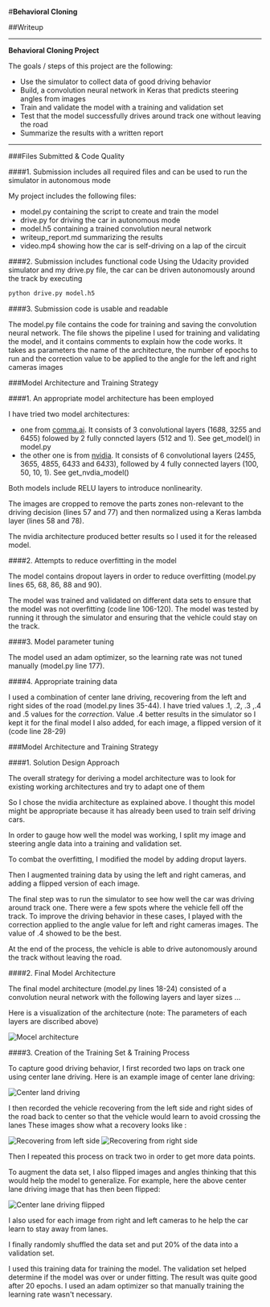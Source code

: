 #**Behavioral Cloning** 

##Writeup

---

**Behavioral Cloning Project**

The goals / steps of this project are the following:
* Use the simulator to collect data of good driving behavior
* Build, a convolution neural network in Keras that predicts steering angles from images
* Train and validate the model with a training and validation set
* Test that the model successfully drives around track one without leaving the road
* Summarize the results with a written report


[//]: # (Image References)

[nvidia_architecture]: ./model.png "Model Architecture"
[center_lane_driving]: ./examples/center_lane_driving.jpg "Center Lane driving"
[recovering_from_left_side]: ./examples/recovering_from_left_side.jpg "Recovery from left side"
[recovering_from_right_side]: ./examples/recovering_from_right_side.jpg "Recovery right side"
[center_lane_driving_flipped]: ./examples/center_lane_driving_flipped.jpg "Center land driving flipped"


---
###Files Submitted & Code Quality

####1. Submission includes all required files and can be used to run the simulator in autonomous mode

My project includes the following files:
* model.py containing the script to create and train the model
* drive.py for driving the car in autonomous mode
* model.h5 containing a trained convolution neural network 
* writeup_report.md summarizing the results
* video.mp4 showing how the car is self-driving on a lap of the circuit

####2. Submission includes functional code
Using the Udacity provided simulator and my drive.py file, the car can be driven autonomously around the track by executing 
```sh
python drive.py model.h5
```

####3. Submission code is usable and readable

The model.py file contains the code for training and saving the convolution neural network. The file shows the pipeline I used for training and validating the model, and it contains comments to explain how the code works. 
It takes as parameters the name of the architecture, the number of epochs to run and the correction value to be applied to the angle for the left and right cameras images

###Model Architecture and Training Strategy

####1. An appropriate model architecture has been employed

I have tried two model architectures: 

* one from [comma.ai](https://github.com/commaai/research/blob/master/train_steering_model.py). It consists of 3 convolutional layers (16*8*8, 32*5*5 and 64*5*5) folowed  by 2 fully conncted layers (512 and 1). See get_model() in model.py
* the other one is from [nvidia](https://devblogs.nvidia.com/parallelforall/deep-learning-self-driving-cars/). It consists of 6 convolutional layers (24*5*5, 36*5*5, 48*5*5, 64*3*3 and 64*3*3), followed by 4 fully connected layers (100, 50, 10, 1). See get_nvdia_model()

Both models include RELU layers to introduce nonlinearity.

The images are cropped to remove the parts zones non-relevant to the driving decision (lines 57 and 77) and then normalized using a Keras lambda layer (lines 58 and 78). 

The nvidia architecture produced better results so I used it for the released model.

####2. Attempts to reduce overfitting in the model

The model contains dropout layers in order to reduce overfitting (model.py lines 65, 68, 86, 88 and 90). 

The model was trained and validated on different data sets to ensure that the model was not overfitting (code line 106-120). The model was tested by running it through the simulator and ensuring that the vehicle could stay on the track.

####3. Model parameter tuning

The model used an adam optimizer, so the learning rate was not tuned manually (model.py line 177).

####4. Appropriate training data

I used a combination of center lane driving, recovering from the left and right sides of the road (model.py lines 35-44). 
I have tried values .1, .2, .3 ,.4 and .5 values for the *correction*. Value .4 better results in the simulator so I kept it for the final model 
I also added, for each image, a flipped version of it (code line 28-29)


###Model Architecture and Training Strategy

####1. Solution Design Approach

The overall strategy for deriving a model architecture was to look for existing working architectures and try to adapt one of them

So I chose the nvidia architecture as explained above. I thought this model might be appropriate because it has already been used to train self driving cars.

In order to gauge how well the model was working, I split my image and steering angle data into a training and validation set. 

To combat the overfitting, I modified the model by adding droput layers.

Then I augmented training data by using the left and right cameras, and adding a flipped version of each image.

The final step was to run the simulator to see how well the car was driving around track one. There were a few spots where the vehicle fell off the track. To improve the driving behavior in these cases, I played with the correction applied to the angle value for left and right cameras images. The value of .4 showed to be the best.

At the end of the process, the vehicle is able to drive autonomously around the track without leaving the road.

####2. Final Model Architecture

The final model architecture (model.py lines 18-24) consisted of a convolution neural network with the following layers and layer sizes ...

Here is a visualization of the architecture (note: The parameters of each layers are discribed above)

![Mocel architecture][nvidia_architecture]

####3. Creation of the Training Set & Training Process

To capture good driving behavior, I first recorded two laps on track one using center lane driving. Here is an example image of center lane driving:

![Center land driving][center_lane_driving]

I then recorded the vehicle recovering from the left side and right sides of the road back to center so that the vehicle would learn to avoid crossing the lanes These images show what a recovery looks like :

![Recovering from left side][recovering_from_left_side]
![Recovering from right side][recovering_from_right_side]

Then I repeated this process on track two in order to get more data points.

To augment the data set, I also flipped images and angles thinking that this would help the model to generalize. For example, here the above center lane driving image that has then been flipped:

![Center lane driving flipped][center_lane_driving_flipped]

I also used for each image from right and left cameras to he help the car learn to stay away from lanes.

I finally randomly shuffled the data set and put 20% of the data into a validation set. 

I used this training data for training the model. The validation set helped determine if the model was over or under fitting. The result was quite good after 20 epochs. I used an adam optimizer so that manually training the learning rate wasn't necessary.
